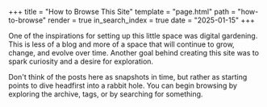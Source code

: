 +++
title = "How to Browse This Site"
template = "page.html"
path = "how-to-browse"
render = true
in_search_index = true
date = "2025-01-15"
+++

One of the inspirations for setting up this little space was digital gardening. This is less of a blog and more of a space that will continue to grow, change, and evolve over time. Another goal behind creating this site was to spark curiosity and a desire for exploration.

Don't think of the posts here as snapshots in time, but rather as starting points to dive headfirst into a rabbit hole. You can begin browsing by exploring the archive, tags, or by searching for something.
